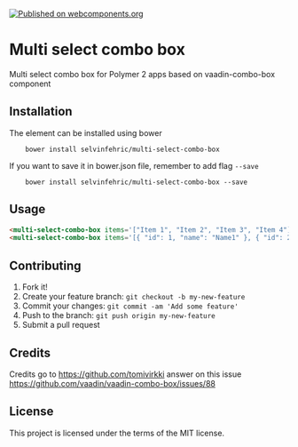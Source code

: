 [![Published on webcomponents.org](https://img.shields.io/badge/webcomponents.org-published-blue.svg)](https://www.webcomponents.org/element/selvinfehric/multi-select-combo-box)

# Multi select combo box

Multi select combo box for Polymer 2 apps based on vaadin-combo-box component

## Installation

The element can be installed using bower
```
    bower install selvinfehric/multi-select-combo-box
```
If you want to save it in bower.json file, remember to add flag `--save`
```
    bower install selvinfehric/multi-select-combo-box --save
```

## Usage

<!---
```
<custom-element-demo>
  <template>
    <script src="../webcomponentsjs/webcomponents-lite.js"></script>
    <link rel="import" href="multi-select-combo-box.html">
    <style>
        multi-select-combo-box {
          height: 200px;
	        overflow:hidden;
        }
    </style>
    <next-code-block></next-code-block>
  </template>
</custom-element-demo>
```
-->
```html
<multi-select-combo-box items='["Item 1", "Item 2", "Item 3", "Item 4"]'></multi-select-combo-box>
<multi-select-combo-box items='[{ "id": 1, "name": "Name1" }, { "id": 2, "name": "Name2" }, { "id": 3, "name": "Name3" }, { "id": 4, "name": "Name4" }, { "id": 5, "name": "Name5" }]' value-field="id" display-field="name"></multi-select-combo-box>
```

## Contributing

1. Fork it!
2. Create your feature branch: `git checkout -b my-new-feature`
3. Commit your changes: `git commit -am 'Add some feature'`
4. Push to the branch: `git push origin my-new-feature`
5. Submit a pull request 

## Credits

Credits go to https://github.com/tomivirkki answer on this issue https://github.com/vaadin/vaadin-combo-box/issues/88

## License

This project is licensed under the terms of the MIT license.